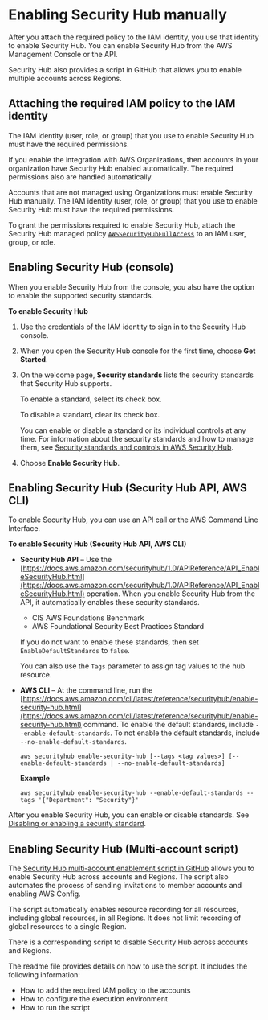 # Enabling Security Hub manually<a name="securityhub-enable"></a>

After you attach the required policy to the IAM identity, you use that identity to enable Security Hub\. You can enable Security Hub from the AWS Management Console or the API\.

Security Hub also provides a script in GitHub that allows you to enable multiple accounts across Regions\.

## Attaching the required IAM policy to the IAM identity<a name="securityhub-enable-attach-policy"></a>

The IAM identity \(user, role, or group\) that you use to enable Security Hub must have the required permissions\.

If you enable the integration with AWS Organizations, then accounts in your organization have Security Hub enabled automatically\. The required permissions also are handled automatically\.

Accounts that are not managed using Organizations must enable Security Hub manually\. The IAM identity \(user, role, or group\) that you use to enable Security Hub must have the required permissions\.

To grant the permissions required to enable Security Hub, attach the Security Hub managed policy [`AWSSecurityHubFullAccess`](security-iam-awsmanpol.md#security-iam-awsmanpol-awssecurityhubfullaccess) to an IAM user, group, or role\.

## Enabling Security Hub \(console\)<a name="securityhub-enable-console"></a>

When you enable Security Hub from the console, you also have the option to enable the supported security standards\.

**To enable Security Hub**

1. Use the credentials of the IAM identity to sign in to the Security Hub console\.

1.  When you open the Security Hub console for the first time, choose **Get Started**\.

1. On the welcome page, **Security standards** lists the security standards that Security Hub supports\.

   To enable a standard, select its check box\.

   To disable a standard, clear its check box\.

   You can enable or disable a standard or its individual controls at any time\. For information about the security standards and how to manage them, see [Security standards and controls in AWS Security Hub](securityhub-standards.md)\.

1. Choose **Enable Security Hub**\.

## Enabling Security Hub \(Security Hub API, AWS CLI\)<a name="securityhub-enable-api"></a>

To enable Security Hub, you can use an API call or the AWS Command Line Interface\.

**To enable Security Hub \(Security Hub API, AWS CLI\)**
+ **Security Hub API** – Use the [https://docs.aws.amazon.com/securityhub/1.0/APIReference/API_EnableSecurityHub.html](https://docs.aws.amazon.com/securityhub/1.0/APIReference/API_EnableSecurityHub.html) operation\. When you enable Security Hub from the API, it automatically enables these security standards\.
  + CIS AWS Foundations Benchmark
  + AWS Foundational Security Best Practices Standard

  If you do not want to enable these standards, then set `EnableDefaultStandards` to `false`\.

  You can also use the `Tags` parameter to assign tag values to the hub resource\.
+ **AWS CLI** – At the command line, run the [https://docs.aws.amazon.com/cli/latest/reference/securityhub/enable-security-hub.html](https://docs.aws.amazon.com/cli/latest/reference/securityhub/enable-security-hub.html) command\. To enable the default standards, include `--enable-default-standards`\. To not enable the default standards, include `--no-enable-default-standards`\.

  ```
  aws securityhub enable-security-hub [--tags <tag values>] [--enable-default-standards | --no-enable-default-standards]
  ```

  **Example**

  ```
  aws securityhub enable-security-hub --enable-default-standards --tags '{"Department": "Security"}'
  ```

After you enable Security Hub, you can enable or disable standards\. See [Disabling or enabling a security standard](securityhub-standards-enable-disable.md)\.

## Enabling Security Hub \(Multi\-account script\)<a name="securityhub-enable-multiaccount-script"></a>

The [Security Hub multi\-account enablement script in GitHub](https://github.com/awslabs/aws-securityhub-multiaccount-scripts) allows you to enable Security Hub across accounts and Regions\. The script also automates the process of sending invitations to member accounts and enabling AWS Config\.

The script automatically enables resource recording for all resources, including global resources, in all Regions\. It does not limit recording of global resources to a single Region\.

There is a corresponding script to disable Security Hub across accounts and Regions\.

The readme file provides details on how to use the script\. It includes the following information:
+ How to add the required IAM policy to the accounts
+ How to configure the execution environment
+ How to run the script